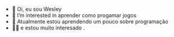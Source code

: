 - 👋 Oi, eu sou Wesley
- 👀 I’m interested in  aprender como progamar jogos
- 🌱 Atualmente estou aprendendo um pouco sobre programação
-  🐱‍💻  e estou muito interesado
.
